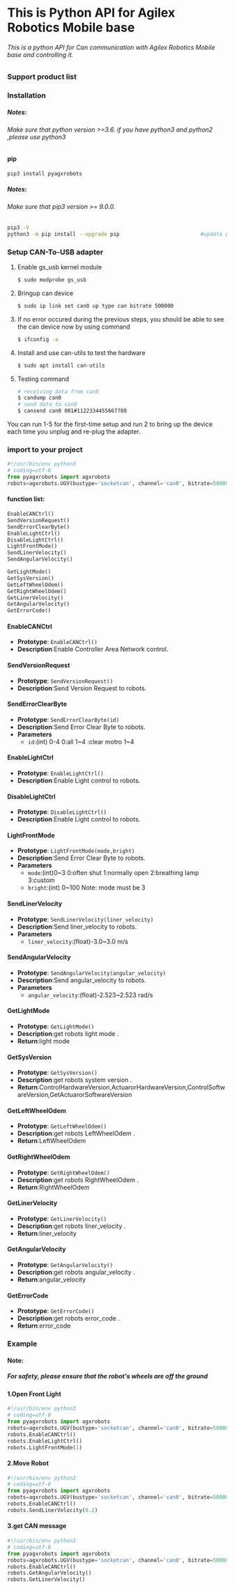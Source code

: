 # This is Python API for Agilex Robotics Mobile base

###### This is a python API for Can communication with Agilex Robotics Mobile base and controlling it.

### Support product list

### Installation

##### Notes:

###### Make sure that python version >=3.6. if you have python3 and python2 ,please use python3

#### pip

````bash
pip3 install pyagxrobots
````

##### Notes:

###### Make sure that pip3 version >= 9.0.0. 

```bash
pip3 -V     																				 #cheak the pip3 version
python3 -m pip install --upgrade pip                          #updata pip3
```

### Setup CAN-To-USB adapter

1. Enable gs_usb kernel module

   ```bash
   $ sudo modprobe gs_usb
   ```

2. Bringup can device

   ```bash
   $ sudo ip link set can0 up type can bitrate 500000
   ```

3. If no error occured during the previous steps, you should be able to see the can device now by using command

   ```bash
   $ ifconfig -a
   ```

4. Install and use can-utils to test the hardware

   ```bash
   $ sudo apt install can-utils
   ```

5. Testing command

   ```bash
   # receiving data from can0
   $ candump can0
   # send data to can0
   $ cansend can0 001#1122334455667788
   ```

You can run  1-5 for the first-time setup and run 2 to bring up the device each time you  unplug and re-plug the adapter.

### import to your project

```python
#!/usr/bin/env python3
# coding=utf-8
from pyagxrobots import agxrobots
robots=agxrobots.UGV(bustype='socketcan', channel='can0', bitrate=500000) 
```

#### function list:

```python
EnableCANCtrl()
SendVersionRequest()
SendErrorClearByte()
EnableLightCtrl()
DisableLightCtrl()
LightFrontMode()
SendLinerVelocity()
SendAngularVelocity()

GetLightMode()        
GetSysVersion()
GetLeftWheelOdem()
GetRightWheelOdem()
GetLinerVelocity()
GetAngularVelocity()
GetErrorCode()
```

#### EnableCANCtrl

- **Prototype**: `EnableCANCtrl()`
- **Description**:Enable Controller Area Network control.

#### SendVersionRequest

- **Prototype**: `SendVersionRequest()`
- **Description**:Send Version Request to robots.

#### SendErrorClearByte

- **Prototype**: `SendErrorClearByte(id)`
- **Description**:Send Error Clear Byte to robots.
- **Parameters**
  - `id`:(int) 0-4    0:all  1~4 :clear motro 1~4

#### EnableLightCtrl

- **Prototype**: `EnableLightCtrl()`
- **Description**:Enable Light control to robots.

#### DisableLightCtrl

- **Prototype**: `DisableLightCtrl()`
- **Description**:Enable Light control to robots.

#### LightFrontMode

- **Prototype**: `LightFrontMode(mode,bright)`
- **Description**:Send Error Clear Byte to robots.
- **Parameters**
  - `mode`:(int)0~3   0:often shut 1:normally open 2:breathing lamp  3:custom
  - `bright`:(int) 0~100  Note: mode must be 3

#### SendLinerVelocity

- **Prototype**: `SendLinerVelocity(liner_velocity)`
- **Description**:Send liner_velocity to robots.
- **Parameters**
  - `liner_velocity`:(float)-3.0~3.0 m/s

#### SendAngularVelocity

- **Prototype**: `SendAngularVelocity(angular_velocity)`
- **Description**:Send angular_velocity to robots.
- **Parameters**
  - `angular_velocity`:(float)-2.523~2.523  rad/s

#### GetLightMode

- **Prototype**: `GetLightMode()`
- **Description**:get robots light mode .
- **Return**:light mode

#### GetSysVersion

- **Prototype**: `GetSysVersion()`
- **Description**:get robots system version .
- **Return**:ControlHardwareVersion,ActuarorHardwareVersion,ControlSoftwareVersion,GetActuarorSoftwareVersion

#### GetLeftWheelOdem

- **Prototype**: `GetLeftWheelOdem()`
- **Description**:get robots LeftWheelOdem .
- **Return**:LeftWheelOdem

#### GetRightWheelOdem

- **Prototype**: `GetRightWheelOdem()`
- **Description**:get robots RightWheelOdem .
- **Return**:RightWheelOdem

#### GetLinerVelocity

- **Prototype**: `GetLinerVelocity()`
- **Description**:get robots liner_velocity .
- **Return**:liner_velocity

#### GetAngularVelocity

- **Prototype**: `GetAngularVelocity()`
- **Description**:get robots angular_velocity .
- **Return**:angular_velocity

#### GetErrorCode

- **Prototype**: `GetErrorCode()`
- **Description**:get robots error_code  .
- **Return**:error_code

### Example

#### Note:

##### For safety, please ensure that the robot's wheels are off the ground

#### 1.Open  Front Light

```python
#!/usr/bin/env python3
# coding=utf-8
from pyagxrobots import agxrobots
robots=agxrobots.UGV(bustype='socketcan', channel='can0', bitrate=500000) 
robots.EnableCANCtrl()
robots.EnableLightCtrl()
robots.LightFrontMode(1)
```

#### 2.Move Robot

```python
#!/usr/bin/env python3
# coding=utf-8
from pyagxrobots import agxrobots
robots=agxrobots.UGV(bustype='socketcan', channel='can0', bitrate=500000) 
robots.EnableCANCtrl()
robots.SendLinerVelocity(0.2)
```

#### 3.get CAN message

```python
#!/usr/bin/env python3
# coding=utf-8
from pyagxrobots import agxrobots
robots=agxrobots.UGV(bustype='socketcan', channel='can0', bitrate=500000) 
robots.EnableCANCtrl()
robots.GetAngularVelocity()
robots.GetLinerVelocity()
```
